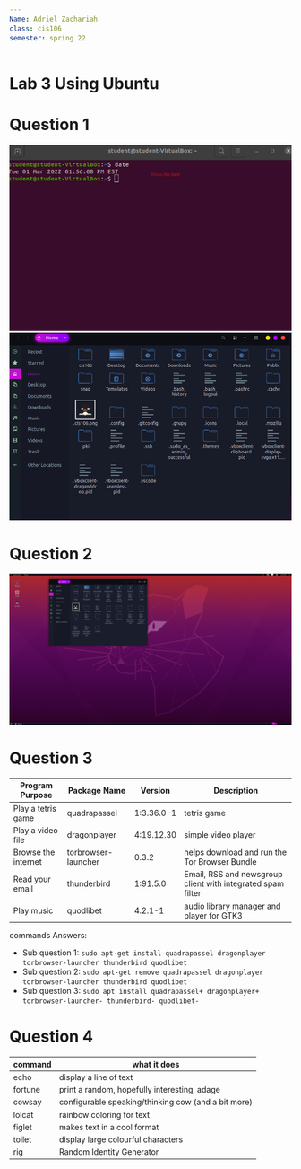 ```yaml
---
Name: Adriel Zachariah
class: cis106
semester: spring 22
---
```


# Lab 3 Using Ubuntu

# Question 1
![q1.1](q1.1.png)
![q1.2](q1.2.png)

# Question 2
![q.2.1](q2.1.png)

# Question 3

| Program Purpose     | Package Name        | Version    | Description                                                 |
|---------------------|---------------------|------------|-------------------------------------------------------------|
| Play a tetris game  | quadrapassel        | 1:3.36.0-1 | tetris game                                                 |
| Play a video file   | dragonplayer        | 4:19.12.30 | simple video player                                         |
| Browse the internet | torbrowser-launcher | 0.3.2      | helps download and run the Tor Browser Bundle               |
| Read your email     | thunderbird         | 1:91.5.0   | Email, RSS and newsgroup client with integrated spam filter |
| Play music          | quodlibet           | 4.2.1-1    | audio library manager and player for GTK3                   |

commands Answers:
* Sub question 1: `sudo apt-get install quadrapassel dragonplayer torbrowser-launcher thunderbird quodlibet`
* Sub question 2: `sudo apt-get remove quadrapassel dragonplayer torbrowser-launcher thunderbird quodlibet`
* Sub question 3: `sudo apt install quadrapassel+ dragonplayer+ torbrowser-launcher- thunderbird- quodlibet-`

# Question 4
| command | what it does                                        |
|---------|-----------------------------------------------------|
| echo    | display a line of text                              |
| fortune | print a random, hopefully interesting, adage        |
| cowsay  | configurable speaking/thinking cow (and a bit more) |
| lolcat  | rainbow coloring for text                           |
| figlet  | makes text in a cool format                         |
| toilet  | display large colourful characters                  |
| rig     | Random Identity Generator                           |
